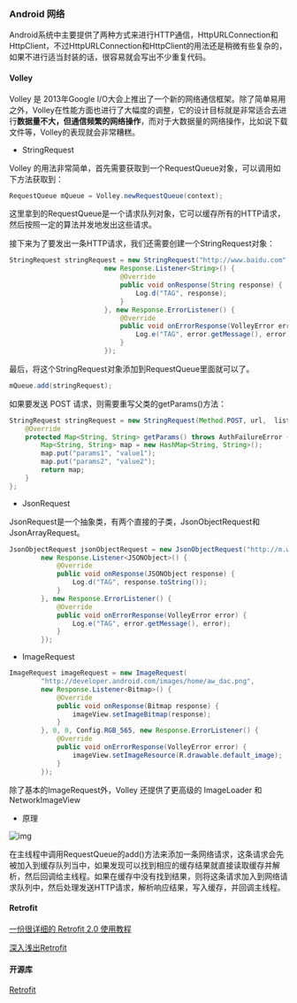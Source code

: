 ### Android 网络

Android系统中主要提供了两种方式来进行HTTP通信，HttpURLConnection和HttpClient，不过HttpURLConnection和HttpClient的用法还是稍微有些复杂的，如果不进行适当封装的话，很容易就会写出不少重复代码。

#### Volley

Volley 是 2013年Google I/O大会上推出了一个新的网络通信框架。除了简单易用之外，Volley在性能方面也进行了大幅度的调整，它的设计目标就是非常适合去进行**数据量不大，但通信频繁的网络操作**，而对于大数据量的网络操作，比如说下载文件等，Volley的表现就会非常糟糕。

- StringRequest

Volley 的用法非常简单，首先需要获取到一个RequestQueue对象，可以调用如下方法获取到：

```java
RequestQueue mQueue = Volley.newRequestQueue(context); 
```

这里拿到的RequestQueue是一个请求队列对象，它可以缓存所有的HTTP请求，然后按照一定的算法并发地发出这些请求。

接下来为了要发出一条HTTP请求，我们还需要创建一个StringRequest对象：

```java
StringRequest stringRequest = new StringRequest("http://www.baidu.com",  
                        new Response.Listener<String>() {  
                            @Override  
                            public void onResponse(String response) {  
                                Log.d("TAG", response);  
                            }  
                        }, new Response.ErrorListener() {  
                            @Override  
                            public void onErrorResponse(VolleyError error) {  
                                Log.e("TAG", error.getMessage(), error);  
                            }  
                        });  
```

最后，将这个StringRequest对象添加到RequestQueue里面就可以了。

```java
mQueue.add(stringRequest); 
```

如果要发送 POST 请求，则需要重写父类的getParams()方法：

```java
StringRequest stringRequest = new StringRequest(Method.POST, url,  listener, errorListener) {  
    @Override  
    protected Map<String, String> getParams() throws AuthFailureError {  
        Map<String, String> map = new HashMap<String, String>();  
        map.put("params1", "value1");  
        map.put("params2", "value2");  
        return map;  
    }  
};  
```

- JsonRequest

JsonRequest是一个抽象类，有两个直接的子类，JsonObjectRequest和JsonArrayRequest。

```java
JsonObjectRequest jsonObjectRequest = new JsonObjectRequest("http://m.weather.com.cn/data/101010100.html", null,  
        new Response.Listener<JSONObject>() {  
            @Override  
            public void onResponse(JSONObject response) {  
                Log.d("TAG", response.toString());  
            }  
        }, new Response.ErrorListener() {  
            @Override  
            public void onErrorResponse(VolleyError error) {  
                Log.e("TAG", error.getMessage(), error);  
            }  
        });  
```

- ImageRequest

```java
ImageRequest imageRequest = new ImageRequest(  
        "http://developer.android.com/images/home/aw_dac.png",  
        new Response.Listener<Bitmap>() {  
            @Override  
            public void onResponse(Bitmap response) {  
                imageView.setImageBitmap(response);  
            }  
        }, 0, 0, Config.RGB_565, new Response.ErrorListener() {  
            @Override  
            public void onErrorResponse(VolleyError error) {  
                imageView.setImageResource(R.drawable.default_image);  
            }  
        });  
```

除了基本的ImageRequest外，Volley 还提供了更高级的 ImageLoader 和 NetworkImageView

- 原理

![img](http://img.blog.csdn.net/20140511114837375?watermark/2/text/aHR0cDovL2Jsb2cuY3Nkbi5uZXQvZ3VvbGluX2Jsb2c=/font/5a6L5L2T/fontsize/400/fill/I0JBQkFCMA==/dissolve/70/gravity/SouthEast)

在主线程中调用RequestQueue的add()方法来添加一条网络请求，这条请求会先被加入到缓存队列当中，如果发现可以找到相应的缓存结果就直接读取缓存并解析，然后回调给主线程。如果在缓存中没有找到结果，则将这条请求加入到网络请求队列中，然后处理发送HTTP请求，解析响应结果，写入缓存，并回调主线程。

#### Retrofit

[一份很详细的 Retrofit 2.0 使用教程](http://blog.csdn.net/carson_ho/article/details/73732076)

[深入浅出Retrofit](https://segmentfault.com/a/1190000005638577)

#### 开源库

[Retrofit](https://github.com/square/retrofit)

